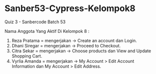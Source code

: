# Sanber53-Cypress-Kelompok8

Quiz 3 - Sanbercode Batch 53

Nama Anggota Yang Aktif Di Kelompok 8 :

1. Reza Pratama = mengerjakan -> Create an account dan Login.
2. Dhani Siregar = mengerjakan -> Proceed to Checkout.
3. Citra Sekar = mengerjakan -> Choose products dan View and Update Shopping Cart.
4. Vyrlia Amanda = mengerjakan -> My Account > Edit Account Information dan My Account > Edit Address.
